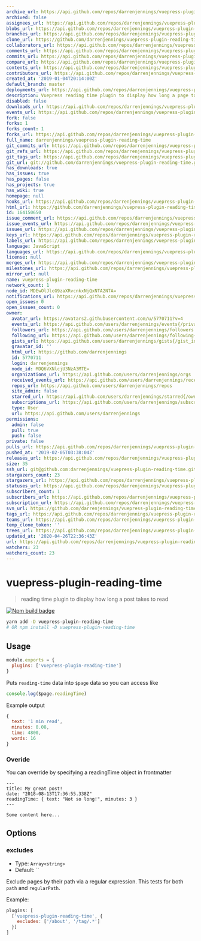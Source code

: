 ```yaml
---
archive_url: https://api.github.com/repos/darrenjennings/vuepress-plugin-reading-time/{archive_format}{/ref}
archived: false
assignees_url: https://api.github.com/repos/darrenjennings/vuepress-plugin-reading-time/assignees{/user}
blobs_url: https://api.github.com/repos/darrenjennings/vuepress-plugin-reading-time/git/blobs{/sha}
branches_url: https://api.github.com/repos/darrenjennings/vuepress-plugin-reading-time/branches{/branch}
clone_url: https://github.com/darrenjennings/vuepress-plugin-reading-time.git
collaborators_url: https://api.github.com/repos/darrenjennings/vuepress-plugin-reading-time/collaborators{/collaborator}
comments_url: https://api.github.com/repos/darrenjennings/vuepress-plugin-reading-time/comments{/number}
commits_url: https://api.github.com/repos/darrenjennings/vuepress-plugin-reading-time/commits{/sha}
compare_url: https://api.github.com/repos/darrenjennings/vuepress-plugin-reading-time/compare/{base}...{head}
contents_url: https://api.github.com/repos/darrenjennings/vuepress-plugin-reading-time/contents/{+path}
contributors_url: https://api.github.com/repos/darrenjennings/vuepress-plugin-reading-time/contributors
created_at: '2019-01-04T20:14:00Z'
default_branch: master
deployments_url: https://api.github.com/repos/darrenjennings/vuepress-plugin-reading-time/deployments
description: Vuepress reading time plugin to display how long a page takes to read
disabled: false
downloads_url: https://api.github.com/repos/darrenjennings/vuepress-plugin-reading-time/downloads
events_url: https://api.github.com/repos/darrenjennings/vuepress-plugin-reading-time/events
fork: false
forks: 1
forks_count: 1
forks_url: https://api.github.com/repos/darrenjennings/vuepress-plugin-reading-time/forks
full_name: darrenjennings/vuepress-plugin-reading-time
git_commits_url: https://api.github.com/repos/darrenjennings/vuepress-plugin-reading-time/git/commits{/sha}
git_refs_url: https://api.github.com/repos/darrenjennings/vuepress-plugin-reading-time/git/refs{/sha}
git_tags_url: https://api.github.com/repos/darrenjennings/vuepress-plugin-reading-time/git/tags{/sha}
git_url: git://github.com/darrenjennings/vuepress-plugin-reading-time.git
has_downloads: true
has_issues: true
has_pages: false
has_projects: true
has_wiki: true
homepage: null
hooks_url: https://api.github.com/repos/darrenjennings/vuepress-plugin-reading-time/hooks
html_url: https://github.com/darrenjennings/vuepress-plugin-reading-time
id: 164150650
issue_comment_url: https://api.github.com/repos/darrenjennings/vuepress-plugin-reading-time/issues/comments{/number}
issue_events_url: https://api.github.com/repos/darrenjennings/vuepress-plugin-reading-time/issues/events{/number}
issues_url: https://api.github.com/repos/darrenjennings/vuepress-plugin-reading-time/issues{/number}
keys_url: https://api.github.com/repos/darrenjennings/vuepress-plugin-reading-time/keys{/key_id}
labels_url: https://api.github.com/repos/darrenjennings/vuepress-plugin-reading-time/labels{/name}
language: JavaScript
languages_url: https://api.github.com/repos/darrenjennings/vuepress-plugin-reading-time/languages
license: null
merges_url: https://api.github.com/repos/darrenjennings/vuepress-plugin-reading-time/merges
milestones_url: https://api.github.com/repos/darrenjennings/vuepress-plugin-reading-time/milestones{/number}
mirror_url: null
name: vuepress-plugin-reading-time
network_count: 1
node_id: MDEwOlJlcG9zaXRvcnkxNjQxNTA2NTA=
notifications_url: https://api.github.com/repos/darrenjennings/vuepress-plugin-reading-time/notifications{?since,all,participating}
open_issues: 0
open_issues_count: 0
owner:
  avatar_url: https://avatars2.githubusercontent.com/u/5770711?v=4
  events_url: https://api.github.com/users/darrenjennings/events{/privacy}
  followers_url: https://api.github.com/users/darrenjennings/followers
  following_url: https://api.github.com/users/darrenjennings/following{/other_user}
  gists_url: https://api.github.com/users/darrenjennings/gists{/gist_id}
  gravatar_id: ''
  html_url: https://github.com/darrenjennings
  id: 5770711
  login: darrenjennings
  node_id: MDQ6VXNlcjU3NzA3MTE=
  organizations_url: https://api.github.com/users/darrenjennings/orgs
  received_events_url: https://api.github.com/users/darrenjennings/received_events
  repos_url: https://api.github.com/users/darrenjennings/repos
  site_admin: false
  starred_url: https://api.github.com/users/darrenjennings/starred{/owner}{/repo}
  subscriptions_url: https://api.github.com/users/darrenjennings/subscriptions
  type: User
  url: https://api.github.com/users/darrenjennings
permissions:
  admin: false
  pull: true
  push: false
private: false
pulls_url: https://api.github.com/repos/darrenjennings/vuepress-plugin-reading-time/pulls{/number}
pushed_at: '2019-02-05T03:38:04Z'
releases_url: https://api.github.com/repos/darrenjennings/vuepress-plugin-reading-time/releases{/id}
size: 35
ssh_url: git@github.com:darrenjennings/vuepress-plugin-reading-time.git
stargazers_count: 23
stargazers_url: https://api.github.com/repos/darrenjennings/vuepress-plugin-reading-time/stargazers
statuses_url: https://api.github.com/repos/darrenjennings/vuepress-plugin-reading-time/statuses/{sha}
subscribers_count: 1
subscribers_url: https://api.github.com/repos/darrenjennings/vuepress-plugin-reading-time/subscribers
subscription_url: https://api.github.com/repos/darrenjennings/vuepress-plugin-reading-time/subscription
svn_url: https://github.com/darrenjennings/vuepress-plugin-reading-time
tags_url: https://api.github.com/repos/darrenjennings/vuepress-plugin-reading-time/tags
teams_url: https://api.github.com/repos/darrenjennings/vuepress-plugin-reading-time/teams
temp_clone_token: ''
trees_url: https://api.github.com/repos/darrenjennings/vuepress-plugin-reading-time/git/trees{/sha}
updated_at: '2020-04-26T22:36:43Z'
url: https://api.github.com/repos/darrenjennings/vuepress-plugin-reading-time
watchers: 23
watchers_count: 23
---
```


# vuepress-plugin-reading-time 

> reading time plugin to display how long a post takes to read

[![Npm build badge](https://img.shields.io/npm/v/vuepress-plugin-reading-time.svg?style=flat-square)](https://www.npmjs.com/package/vuepress-plugin-reading-time)

```bash
yarn add -D vuepress-plugin-reading-time
# OR npm install -D vuepress-plugin-reading-time
```

## Usage

```javascript
module.exports = {
  plugins: ['vuepress-plugin-reading-time']
}
```

Puts `reading-time` data into `$page` data so you can access like

```js
console.log($page.readingTime)
```

Example output
```js
{
  text: '1 min read',
  minutes: 0.08,
  time: 4800,
  words: 16
}
```

### Overide

You can override by specifying a readingTime object in frontmatter

```
---
title: My great post!
date: "2018-08-13T17:36:55.338Z"
readingTime: { text: "Not so long!", minutes: 3 }
---

Some content here...
```


## Options

### excludes

- Type: `Array<string>`
- Default: ``

Exclude pages by their path via a regular expression. This tests for both `path`
and `regularPath`.

Example:

```javascript
plugins: [
  ['vuepress-plugin-reading-time', {
    excludes: ['/about', '/tag/.*']
  }]
]
```
